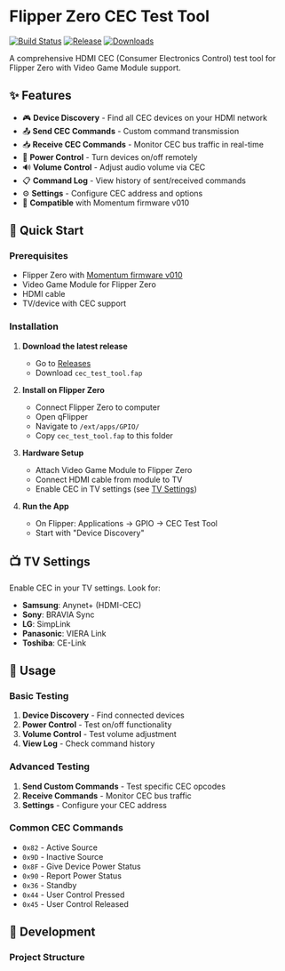 # Flipper Zero CEC Test Tool

[![Build Status](https://github.com/YOUR_USERNAME/flipper-cec-tool/workflows/Build%20Flipper%20CEC%20Tool/badge.svg)](https://github.com/YOUR_USERNAME/flipper-cec-tool/actions)
[![Release](https://img.shields.io/github/v/release/YOUR_USERNAME/flipper-cec-tool)](https://github.com/YOUR_USERNAME/flipper-cec-tool/releases)
[![Downloads](https://img.shields.io/github/downloads/YOUR_USERNAME/flipper-cec-tool/total)](https://github.com/YOUR_USERNAME/flipper-cec-tool/releases)

A comprehensive HDMI CEC (Consumer Electronics Control) test tool for Flipper Zero with Video Game Module support.

## ✨ Features

- 🎮 **Device Discovery** - Find all CEC devices on your HDMI network
- 📤 **Send CEC Commands** - Custom command transmission
- 📥 **Receive CEC Commands** - Monitor CEC bus traffic in real-time
- 🔌 **Power Control** - Turn devices on/off remotely
- 🔊 **Volume Control** - Adjust audio volume via CEC
- 📋 **Command Log** - View history of sent/received commands
- ⚙️ **Settings** - Configure CEC address and options
- 🎯 **Compatible** with Momentum firmware v010

## 🚀 Quick Start

### Prerequisites
- Flipper Zero with [Momentum firmware v010](https://github.com/Next-Hack/Momentum-Firmware)
- Video Game Module for Flipper Zero
- HDMI cable
- TV/device with CEC support

### Installation

1. **Download the latest release**
   - Go to [Releases](https://github.com/YOUR_USERNAME/flipper-cec-tool/releases)
   - Download `cec_test_tool.fap`

2. **Install on Flipper Zero**
   - Connect Flipper Zero to computer
   - Open qFlipper
   - Navigate to `/ext/apps/GPIO/`
   - Copy `cec_test_tool.fap` to this folder

3. **Hardware Setup**
   - Attach Video Game Module to Flipper Zero
   - Connect HDMI cable from module to TV
   - Enable CEC in TV settings (see [TV Settings](#tv-settings))

4. **Run the App**
   - On Flipper: Applications → GPIO → CEC Test Tool
   - Start with "Device Discovery"

## 📺 TV Settings

Enable CEC in your TV settings. Look for:
- **Samsung**: Anynet+ (HDMI-CEC)
- **Sony**: BRAVIA Sync
- **LG**: SimpLink
- **Panasonic**: VIERA Link
- **Toshiba**: CE-Link

## 🎯 Usage

### Basic Testing
1. **Device Discovery** - Find connected devices
2. **Power Control** - Test on/off functionality
3. **Volume Control** - Test volume adjustment
4. **View Log** - Check command history

### Advanced Testing
1. **Send Custom Commands** - Test specific CEC opcodes
2. **Receive Commands** - Monitor CEC bus traffic
3. **Settings** - Configure your CEC address

### Common CEC Commands
- `0x82` - Active Source
- `0x9D` - Inactive Source
- `0x8F` - Give Device Power Status
- `0x90` - Report Power Status
- `0x36` - Standby
- `0x44` - User Control Pressed
- `0x45` - User Control Released

## 🔧 Development

### Project Structure
